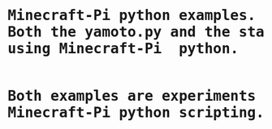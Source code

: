 <h1>
<pre>
Minecraft-Pi python examples. CW Coleman
Both the yamoto.py and the startship.py are my first attempts at making objects
using Minecraft-Pi  python.

Both examples are experiments so I could learn some of the basics in Minecraft-Pi python scripting.



</pre>
</h1>
